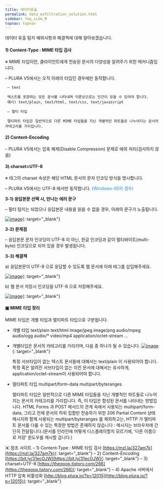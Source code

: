 ```yaml
---
title: 데이터유출
permalink: data_exfiltration_solution.html
sidebar: faq_siem_M
topnav: topnav
---
```


데이터 유출 탐지 예외사항과 해결책에 대해 알아보겠습니다.

#### 1) Content-Type : MIME 타입 검사

※ MIME 타입이란, 클라이언트에게 전송된 문서의 다양성을 알려주기 위한 메커니즘입니다.

– PLURA V5에서는 오직 아래의 타입인 경우에만 동작합니다.

     – text

     텍스트를 포함하는 모든 문서를 나타내며 이론상으로는 인간이 읽을 수 있어야 합니다.
     예시) text/plain, text/html, text/css, text/javascript

     – 멀티 타입

     멀티파트 타입은 일반적으로 다른 MIME 타입들을 지닌 개별적인 파트들로 나누어지는 문서의 카테고리를 가리킵니다.

 

#### 2) Content-Encoding

– PLURA V5에서는 압축 해제(Disable Compression) 문제로 예외 처리(검사하지 않음)

 

#### 3) charset=UTF-8

※ <meta> 태그의 charset 속성은 해당 HTML 문서의 문자 인코딩 방식을 명시합니다.

– PLURA V5에서는 UTF-8 에서만 동작합니다.<font color='dodgerblue'> (Windows-IIS의 경우) </font>

**3-1) 응답본문 선택 시, 만나는 에러 문구**

– 필터 탐지는 되었으나 응답본문 내용을 읽을 수 없을 경우, 아래의 문구가 노출됩니다.

[![image](/docs/images/Additianal/data/1.png)](/docs/images/Additianal/data/1.png){: target="_blank"}



**3-2) 문제점**

– 응답본문 문자 인코딩이 UTF-8 이 아닌, 한글 인코딩과 같이 멀티바이트(multi-byte) 인코딩으로 되어 있을 경우 발생됩니다.


**3-3) 해결책**

a) 응답본문이 UTF-8 으로 응답할 수 있도록 웹 문서에 아래 태그를 삽입해주세요.


**<meta charset=”UTF-8″>**

[![image](/docs/images/Additianal/data/2.png)](/docs/images/Additianal/data/2.png){: target="_blank"}


b) 웹 문서 저장시 인코딩을 UTF-8 으로 저장해주세요.

[![image](/docs/images/Additianal/data/3.png)](/docs/images/Additianal/data/3.png){: target="_blank"}

 

#### ▣ MIME 타입 정리

MIME 타입은 개별 타입과 멀티파트 타입으로 구분됩니다.

- 개별 타입
     text/plain
     text/html
     image/jpeg
     image/png
     audio/mpeg
     audio/ogg
     audio/*
     video/mp4
     application/octet-stream
     …

- 개별타입은 문서의 카테고리를 가리키며, 다음 중 하나가 될 수 있습니다.
[![image](/docs/images/Additianal/data/4.png)](/docs/images/Additianal/data/4.png){: target="_blank"}

     특정 서브타입이 없는 텍스트 문서들에 대해서는 text/plain 이 사용되어야 합니다.
     특정 혹은 알려진 서브타입이 없는 이진 문서에 대해서는 유사하게, application/octet-stream이 사용되어야 합니다.

- 멀티파트 타입
     multipart/form-data
     multipart/byteranges

     멀티파트 타입은 일반적으로 다른 MIME 타입들을 지닌 개별적인 파트들로 나누어지는 문서의 카테고리를 가리킵니다.
     즉, 이 타입은 합성된 문서를 나타내는 방법입니다.
     HTML Forms 과 POST 메서드의 관계 속에서 사용되는 multipart/form-data, 그리고 전체 문서의 하위 집합만 전송하기 위한 206 Partial Content 상태 메시지와 함께 사용되는 multipart/byteranges 를 제외하고는, HTTP 가 멀티파트 문서를 다룰 수 있는 특정한 방법은 존재하지 않습니다 : 메시지는 브라우저에 간단히 전달됩니다.(문서를 인라인에 어떻게 디스플레이할지 모르기에, ‘다른 이름으로 저장’ 윈도우를 제시할 겁니다.)

▣ 참조 사이트
– 1) Content-Type : MIME 타입 검사 [https://mzl.la/327am7k](https://mzl.la/327am7k){: target="_blank"}
– 2) Content-Encoding [https://bit.ly/31ecOJW](https://bit.ly/31ecOJW){: target="_blank"}
– 3) charset=UTF-8 [https://theqoop.tistory.com/266](https://theqoop.tistory.com/266){: target="_blank"}
– 4) Apache 서버에서 HTTP 압축 비활성화 [http://blog.plura.io/?p=12015](http://blog.plura.io/?p=12015){: target="_blank"}